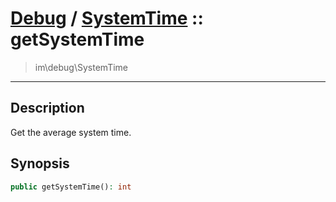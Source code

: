 # [Debug](debug.md) / [SystemTime](debug-SystemTime.md) :: getSystemTime
 > im\debug\SystemTime
____

## Description
Get the average system time. 

## Synopsis
```php
public getSystemTime(): int
```
